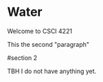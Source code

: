 # Water

Welcome to CSCI 4221

This the second "paragraph"

#section 2

TBH I do not have anything yet.
